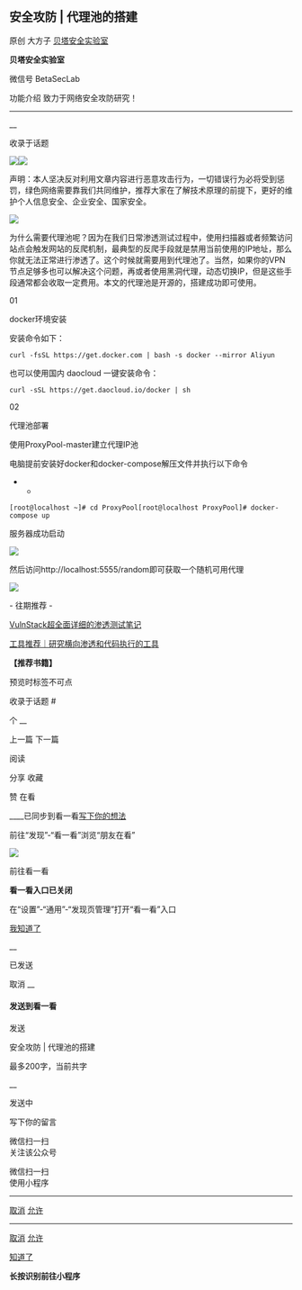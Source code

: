 ##  安全攻防 | 代理池的搭建

原创 大方子  [ 贝塔安全实验室 ](javascript:void\(0\);)

**贝塔安全实验室** ![]()

微信号 BetaSecLab

功能介绍 致力于网络安全攻防研究！

____

__

收录于话题

![](http://hk-proxy.gitwarp.com/https://raw.githubusercontent.com/tuchuang9/tc1/refs/heads/main/public/20210816104042.png)![](http://hk-proxy.gitwarp.com/https://raw.githubusercontent.com/tuchuang9/tc1/refs/heads/main/public/20210816104048.png)  
  
  
  

声明：本人坚决反对利用文章内容进行恶意攻击行为，一切错误行为必将受到惩罚，绿色网络需要靠我们共同维护，推荐大家在了解技术原理的前提下，更好的维护个人信息安全、企业安全、国家安全。  

  
  
  
  
![](http://hk-proxy.gitwarp.com/https://raw.githubusercontent.com/tuchuang9/tc1/refs/heads/main/public/20210816104049.png)![]()

  

  
为什么需要代理池呢？因为在我们日常渗透测试过程中，使用扫描器或者频繁访问站点会触发网站的反爬机制，最典型的反爬手段就是禁用当前使用的IP地址，那么你就无法正常进行渗透了。这个时候就需要用到代理池了。当然，如果你的VPN节点足够多也可以解决这个问题，再或者使用黑洞代理，动态切换IP，但是这些手段通常都会收取一定费用。本文的代理池是开源的，搭建成功即可使用。  

01

  

docker环境安装  

  

  

安装命令如下：  

    
    
    curl -fsSL https://get.docker.com | bash -s docker --mirror Aliyun

也可以使用国内 daocloud 一键安装命令：

    
    
    curl -sSL https://get.daocloud.io/docker | sh

  

02

  

代理池部署  

  

  

使用ProxyPool-master建立代理IP池  

  

电脑提前安装好docker和docker-compose解压文件并执行以下命令

  

  *   * 

    
    
    [root@localhost ~]# cd ProxyPool[root@localhost ProxyPool]# docker-compose up

  

服务器成功启动

  

![](http://hk-proxy.gitwarp.com/https://raw.githubusercontent.com/tuchuang9/tc1/refs/heads/main/public/20210816104050.png)

  

  

然后访问http://localhost:5555/random即可获取一个随机可用代理

  

![](http://hk-proxy.gitwarp.com/https://raw.githubusercontent.com/tuchuang9/tc1/refs/heads/main/public/20210816104051.png)

  

\- 往期推荐 -

  

  

[VulnStack超全面详细的渗透测试笔记](http://mp.weixin.qq.com/s?__biz=Mzg4MzA4Nzg4Ng==&mid=2247494153&idx=1&sn=b1dc287fa6b3055a129f52727728e5f0&chksm=cf4e6568f839ec7e0437c5fa477eee9d1b92a147d8a64e55b2cca3f402c4ce9e5b453d6e55b4&scene=21#wechat_redirect)  

[工具推荐｜研究横向渗透和代码执行的工具](http://mp.weixin.qq.com/s?__biz=Mzg4MzA4Nzg4Ng==&mid=2247494110&idx=1&sn=d452a4f969722cfd46e42a2f1a4eef5e&chksm=cf4e66bff839efa9e91d6971fb829ed7ba16c6de213e98c4ac21ba22bcad7aeceeb3399f42ca&scene=21#wechat_redirect)  

  

 **【推荐书籍】**  

预览时标签不可点

收录于话题 #

个 __

上一篇 下一篇

阅读

分享 收藏

赞 在看

____已同步到看一看[写下你的想法](javascript:;)

前往“发现”-“看一看”浏览“朋友在看”

![](//res.wx.qq.com/mmbizwap/zh_CN/htmledition/images/pic/appmsg/pic_like_comment55871f.png)

前往看一看

**看一看入口已关闭**

在“设置”-“通用”-“发现页管理”打开“看一看”入口

[我知道了](javascript:;)

__

已发送

取消 __

####  发送到看一看

发送

安全攻防 | 代理池的搭建

最多200字，当前共字

__

发送中

写下你的留言

微信扫一扫  
关注该公众号

微信扫一扫  
使用小程序

****

[取消](javascript:void\(0\);) [允许](javascript:void\(0\);)

****

[取消](javascript:void\(0\);) [允许](javascript:void\(0\);)

[知道了](javascript:;)

**长按识别前往小程序**

![]()

